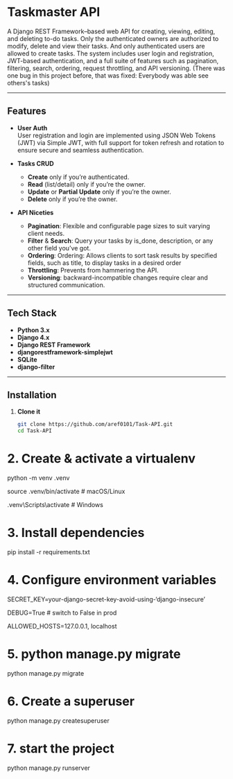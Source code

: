 # Taskmaster API

A Django REST Framework–based web API for creating, viewing, editing, and deleting to-do tasks. Only the authenticated owners are authorized to modify, delete and view their tasks. And only authenticated users are allowed to create tasks. The system includes user login and registration, JWT-based authentication, and a full suite of features such as pagination, filtering, search, ordering, request throttling, and API versioning. (There was one bug in this project before, that was fixed: Everybody was able see others's tasks)

---

## Features

- **User Auth**  
User registration and login are implemented using JSON Web Tokens (JWT) via Simple JWT, with full support for token refresh and rotation to ensure secure and seamless authentication.

- **Tasks CRUD**  
  - **Create** only if you’re authenticated. 
  - **Read** (list/detail) only if you’re the owner.
  - **Update** or **Partial Update** only if you’re the owner.  
  - **Delete** only if you’re the owner.

- **API Niceties**  
  - **Pagination**: Flexible and configurable page sizes to suit varying client needs.  
  - **Filter** & **Search**: Query your tasks by is_done, description, or any other field you’ve got.  
  - **Ordering**: Ordering: Allows clients to sort task results by specified fields, such as title, to display tasks in a desired order
  - **Throttling**: Prevents from hammering the API.  
  - **Versioning**: backward-incompatible changes require clear and structured communication.

---

## Tech Stack

- **Python 3.x**  
- **Django 4.x**  
- **Django REST Framework**  
- **djangorestframework-simplejwt**  
- **SQLite** 
- **django-filter**  

---

## Installation

1. **Clone it**  
   ```bash
   git clone https://github.com/aref0101/Task-API.git
   cd Task-API

# 2. Create & activate a virtualenv
python -m venv .venv

source .venv/bin/activate      # macOS/Linux

.venv\Scripts\activate         # Windows

# 3. Install dependencies
pip install -r requirements.txt

# 4. Configure environment variables
SECRET_KEY=your-django-secret-key-avoid-using-‘django-insecure’

DEBUG=True   # switch to False in prod

ALLOWED_HOSTS=127.0.0.1, localhost

# 5. python manage.py migrate
python manage.py migrate

# 6. Create a superuser
python manage.py createsuperuser

# 7. start the project
python manage.py runserver